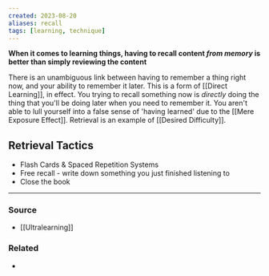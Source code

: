 ```yaml
---
created: 2023-08-20
aliases: recall
tags: [learning, technique]
---
```

**When it comes to learning things, having to recall content *from memory* is better than simply reviewing the content**

There is an unambiguous link between having to remember a thing right now, and your ability to remember it later. This is a form of [[Direct Learning]], in effect. You trying to recall something now is *directly* doing the thing that you'll be doing later when you need to remember it. You aren't able to lull yourself into a false sense of 'having learned' due to the [[Mere Exposure Effect]]. Retrieval is an example of [[Desired Difficulty]].

## Retrieval Tactics
- Flash Cards & Spaced Repetition Systems
- Free recall - write down something you just finished listening to
- Close the book

****
### Source
- [[Ultralearning]]

### Related
- 
 